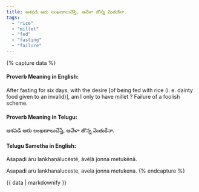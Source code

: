 ```yaml
---
title: ఆశపడి ఆరు లంఖణాలుచేస్తే, ఆవేళా జొన్న మెతుకేనా.
tags:
  - "rice"
  - "millet"
  - "fed"
  - "fasting"
  - "failure"
---
```


{% capture data %}
#### Proverb Meaning in English:
After fasting for six days, with the desire [of being fed with rice (i. e. dainty food given to an invalid)], am I only to have millet ?
Failure of a foolish scheme.

#### Proverb Meaning in Telugu:
ఆశపడి ఆరు లంఖణాలుచేస్తే, ఆవేళా జొన్న మెతుకేనా.

#### Telugu Sametha in English:
Āśapaḍi āru laṅkhaṇālucēstē, āvēḷā jonna metukēnā.

Asapadi aru lankhanaluceste, avela jonna metukena.
{% endcapture %}

{{ data | markdownify }}

